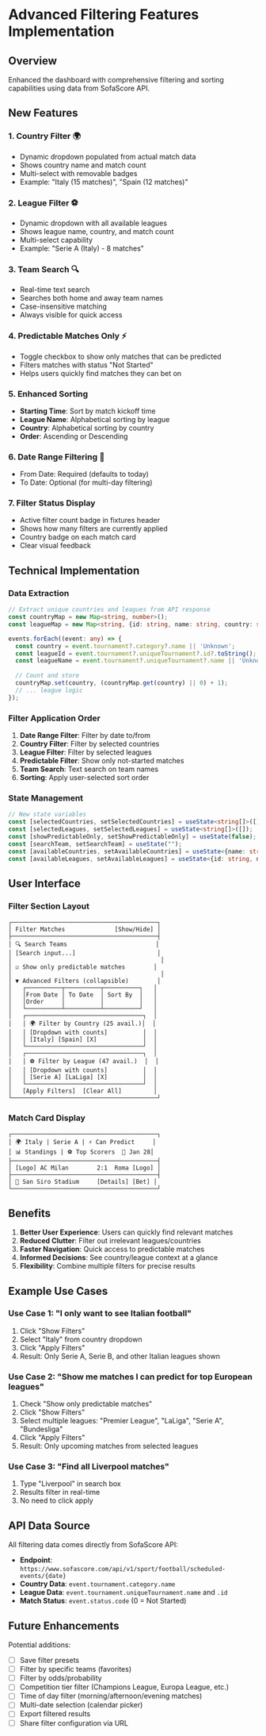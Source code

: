 # Advanced Filtering Features Implementation

## Overview
Enhanced the dashboard with comprehensive filtering and sorting capabilities using data from SofaScore API.

## New Features

### 1. **Country Filter** 🌍
- Dynamic dropdown populated from actual match data
- Shows country name and match count
- Multi-select with removable badges
- Example: "Italy (15 matches)", "Spain (12 matches)"

### 2. **League Filter** ⚽
- Dynamic dropdown with all available leagues
- Shows league name, country, and match count
- Multi-select capability
- Example: "Serie A (Italy) - 8 matches"

### 3. **Team Search** 🔍
- Real-time text search
- Searches both home and away team names
- Case-insensitive matching
- Always visible for quick access

### 4. **Predictable Matches Only** ⚡
- Toggle checkbox to show only matches that can be predicted
- Filters matches with status "Not Started"
- Helps users quickly find matches they can bet on

### 5. **Enhanced Sorting**
- **Starting Time**: Sort by match kickoff time
- **League Name**: Alphabetical sorting by league
- **Country**: Alphabetical sorting by country
- **Order**: Ascending or Descending

### 6. **Date Range Filtering** 📅
- From Date: Required (defaults to today)
- To Date: Optional (for multi-day filtering)

### 7. **Filter Status Display**
- Active filter count badge in fixtures header
- Shows how many filters are currently applied
- Country badge on each match card
- Clear visual feedback

## Technical Implementation

### Data Extraction
```typescript
// Extract unique countries and leagues from API response
const countryMap = new Map<string, number>();
const leagueMap = new Map<string, {id: string, name: string, country: string, count: number}>();

events.forEach((event: any) => {
  const country = event.tournament?.category?.name || 'Unknown';
  const leagueId = event.tournament?.uniqueTournament?.id?.toString();
  const leagueName = event.tournament?.uniqueTournament?.name || 'Unknown';
  
  // Count and store
  countryMap.set(country, (countryMap.get(country) || 0) + 1);
  // ... league logic
});
```

### Filter Application Order
1. **Date Range Filter**: Filter by date to/from
2. **Country Filter**: Filter by selected countries
3. **League Filter**: Filter by selected leagues
4. **Predictable Filter**: Show only not-started matches
5. **Team Search**: Text search on team names
6. **Sorting**: Apply user-selected sort order

### State Management
```typescript
// New state variables
const [selectedCountries, setSelectedCountries] = useState<string[]>([]);
const [selectedLeagues, setSelectedLeagues] = useState<string[]>([]);
const [showPredictableOnly, setShowPredictableOnly] = useState(false);
const [searchTeam, setSearchTeam] = useState("");
const [availableCountries, setAvailableCountries] = useState<{name: string, count: number}[]>([]);
const [availableLeagues, setAvailableLeagues] = useState<{id: string, name: string, country: string, count: number}[]>([]);
```

## User Interface

### Filter Section Layout
```
┌─────────────────────────────────────────┐
│ Filter Matches              [Show/Hide] │
├─────────────────────────────────────────┤
│ 🔍 Search Teams                         │
│ [Search input...]                       │
│                                          │
│ ☑ Show only predictable matches        │
│                                          │
│ ▼ Advanced Filters (collapsible)        │
│   ┌──────────┬──────────┬──────────┐   │
│   │From Date │ To Date  │ Sort By  │   │
│   │Order     │          │          │   │
│   └──────────┴──────────┴──────────┘   │
│   ┌─────────────────────────────────┐  │
│   │ 🌍 Filter by Country (25 avail.)│  │
│   │ [Dropdown with counts]          │  │
│   │ [Italy] [Spain] [X]             │  │
│   └─────────────────────────────────┘  │
│   ┌─────────────────────────────────┐  │
│   │ ⚽ Filter by League (47 avail.)  │  │
│   │ [Dropdown with counts]          │  │
│   │ [Serie A] [LaLiga] [X]          │  │
│   └─────────────────────────────────┘  │
│   [Apply Filters]  [Clear All]         │
└─────────────────────────────────────────┘
```

### Match Card Display
```
┌─────────────────────────────────────────┐
│ 🌍 Italy | Serie A | ⚡ Can Predict     │
│ 📊 Standings | ⚽ Top Scorers  📅 Jan 28│
├─────────────────────────────────────────┤
│ [Logo] AC Milan        2:1  Roma [Logo] │
├─────────────────────────────────────────┤
│ 📍 San Siro Stadium     [Details] [Bet] │
└─────────────────────────────────────────┘
```

## Benefits

1. **Better User Experience**: Users can quickly find relevant matches
2. **Reduced Clutter**: Filter out irrelevant leagues/countries
3. **Faster Navigation**: Quick access to predictable matches
4. **Informed Decisions**: See country/league context at a glance
5. **Flexibility**: Combine multiple filters for precise results

## Example Use Cases

### Use Case 1: "I only want to see Italian football"
1. Click "Show Filters"
2. Select "Italy" from country dropdown
3. Click "Apply Filters"
4. Result: Only Serie A, Serie B, and other Italian leagues shown

### Use Case 2: "Show me matches I can predict for top European leagues"
1. Check "Show only predictable matches"
2. Click "Show Filters"
3. Select multiple leagues: "Premier League", "LaLiga", "Serie A", "Bundesliga"
4. Click "Apply Filters"
5. Result: Only upcoming matches from selected leagues

### Use Case 3: "Find all Liverpool matches"
1. Type "Liverpool" in search box
2. Results filter in real-time
3. No need to click apply

## API Data Source

All filtering data comes directly from SofaScore API:
- **Endpoint**: `https://www.sofascore.com/api/v1/sport/football/scheduled-events/{date}`
- **Country Data**: `event.tournament.category.name`
- **League Data**: `event.tournament.uniqueTournament.name` and `.id`
- **Match Status**: `event.status.code` (0 = Not Started)

## Future Enhancements

Potential additions:
- [ ] Save filter presets
- [ ] Filter by specific teams (favorites)
- [ ] Filter by odds/probability
- [ ] Competition tier filter (Champions League, Europa League, etc.)
- [ ] Time of day filter (morning/afternoon/evening matches)
- [ ] Multi-date selection (calendar picker)
- [ ] Export filtered results
- [ ] Share filter configuration via URL
